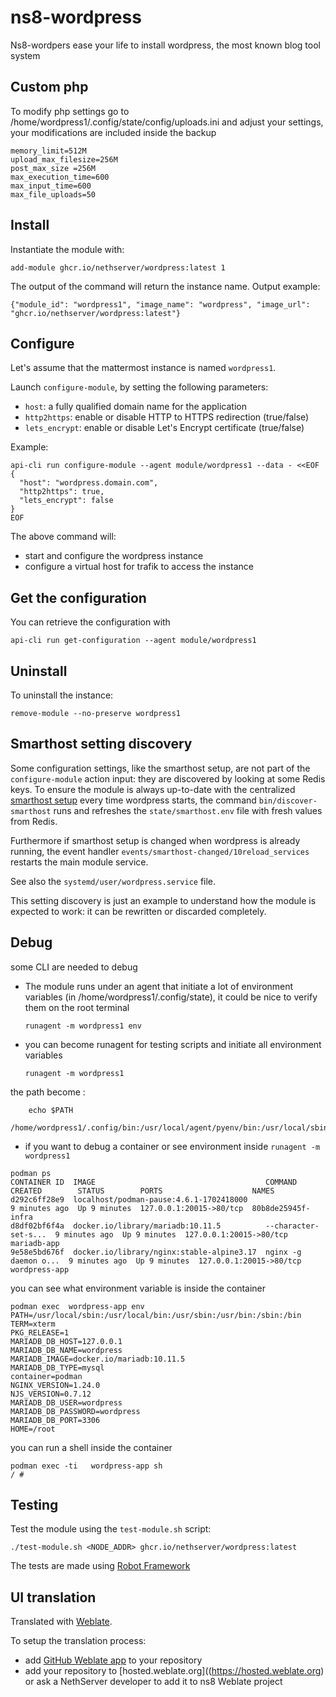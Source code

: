 # ns8-wordpress

Ns8-wordpers ease your life to install wordpress, the most known blog tool system

## Custom php

To modify php settings go to /home/wordpress1/.config/state/config/uploads.ini and adjust your settings, your modifications are included inside the backup


```
memory_limit=512M
upload_max_filesize=256M
post_max_size =256M
max_execution_time=600
max_input_time=600
max_file_uploads=50
```

## Install

Instantiate the module with:

    add-module ghcr.io/nethserver/wordpress:latest 1

The output of the command will return the instance name.
Output example:

    {"module_id": "wordpress1", "image_name": "wordpress", "image_url": "ghcr.io/nethserver/wordpress:latest"}

## Configure

Let's assume that the mattermost instance is named `wordpress1`.

Launch `configure-module`, by setting the following parameters:
- `host`: a fully qualified domain name for the application
- `http2https`: enable or disable HTTP to HTTPS redirection (true/false)
- `lets_encrypt`: enable or disable Let's Encrypt certificate (true/false)


Example:

```
api-cli run configure-module --agent module/wordpress1 --data - <<EOF
{
  "host": "wordpress.domain.com",
  "http2https": true,
  "lets_encrypt": false
}
EOF
```

The above command will:
- start and configure the wordpress instance
- configure a virtual host for trafik to access the instance

## Get the configuration
You can retrieve the configuration with

```
api-cli run get-configuration --agent module/wordpress1
```

## Uninstall

To uninstall the instance:

    remove-module --no-preserve wordpress1

## Smarthost setting discovery

Some configuration settings, like the smarthost setup, are not part of the
`configure-module` action input: they are discovered by looking at some
Redis keys.  To ensure the module is always up-to-date with the
centralized [smarthost
setup](https://nethserver.github.io/ns8-core/core/smarthost/) every time
wordpress starts, the command `bin/discover-smarthost` runs and refreshes
the `state/smarthost.env` file with fresh values from Redis.

Furthermore if smarthost setup is changed when wordpress is already
running, the event handler `events/smarthost-changed/10reload_services`
restarts the main module service.

See also the `systemd/user/wordpress.service` file.

This setting discovery is just an example to understand how the module is
expected to work: it can be rewritten or discarded completely.

## Debug

some CLI are needed to debug

- The module runs under an agent that initiate a lot of environment variables (in /home/wordpress1/.config/state), it could be nice to verify them
on the root terminal

    `runagent -m wordpress1 env`

- you can become runagent for testing scripts and initiate all environment variables
  
    `runagent -m wordpress1`

 the path become : 
```
    echo $PATH
    /home/wordpress1/.config/bin:/usr/local/agent/pyenv/bin:/usr/local/sbin:/usr/local/bin:/usr/sbin:/usr/bin:/usr/
```

- if you want to debug a container or see environment inside
 `runagent -m wordpress1`
 ```
podman ps
CONTAINER ID  IMAGE                                      COMMAND               CREATED        STATUS        PORTS                    NAMES
d292c6ff28e9  localhost/podman-pause:4.6.1-1702418000                          9 minutes ago  Up 9 minutes  127.0.0.1:20015->80/tcp  80b8de25945f-infra
d8df02bf6f4a  docker.io/library/mariadb:10.11.5          --character-set-s...  9 minutes ago  Up 9 minutes  127.0.0.1:20015->80/tcp  mariadb-app
9e58e5bd676f  docker.io/library/nginx:stable-alpine3.17  nginx -g daemon o...  9 minutes ago  Up 9 minutes  127.0.0.1:20015->80/tcp  wordpress-app
```

you can see what environment variable is inside the container
```
podman exec  wordpress-app env
PATH=/usr/local/sbin:/usr/local/bin:/usr/sbin:/usr/bin:/sbin:/bin
TERM=xterm
PKG_RELEASE=1
MARIADB_DB_HOST=127.0.0.1
MARIADB_DB_NAME=wordpress
MARIADB_IMAGE=docker.io/mariadb:10.11.5
MARIADB_DB_TYPE=mysql
container=podman
NGINX_VERSION=1.24.0
NJS_VERSION=0.7.12
MARIADB_DB_USER=wordpress
MARIADB_DB_PASSWORD=wordpress
MARIADB_DB_PORT=3306
HOME=/root
```

you can run a shell inside the container

```
podman exec -ti   wordpress-app sh
/ # 
```
## Testing

Test the module using the `test-module.sh` script:


    ./test-module.sh <NODE_ADDR> ghcr.io/nethserver/wordpress:latest

The tests are made using [Robot Framework](https://robotframework.org/)

## UI translation

Translated with [Weblate](https://hosted.weblate.org/projects/ns8/).

To setup the translation process:

- add [GitHub Weblate app](https://docs.weblate.org/en/latest/admin/continuous.html#github-setup) to your repository
- add your repository to [hosted.weblate.org]((https://hosted.weblate.org) or ask a NethServer developer to add it to ns8 Weblate project
